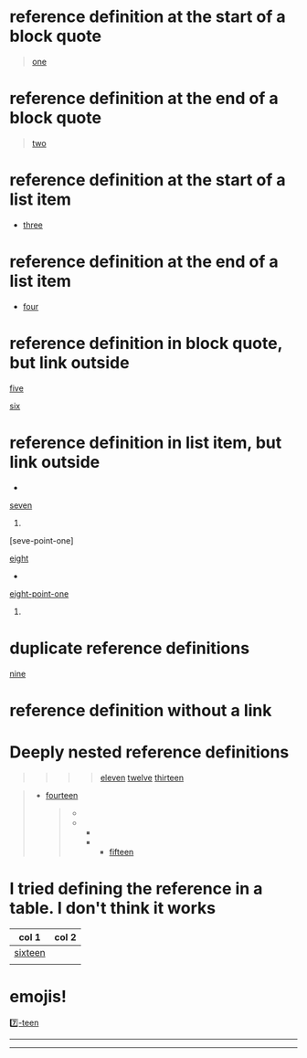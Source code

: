 [zero]: /zero-url "zero-title"

# reference definition at the start of a block quote
> [one]: /one-url "one-title"
>
> [one]
>
>

# reference definition at the end of a block quote
>
> [two]
>
> [two]: /two-url "two-title"
>

# reference definition at the start of a list item
* [three]: /three-url "three-title"
  [three]


# reference definition at the end of a list item
* [four]

  [four]: /four-url "four-title"


# reference definition in block quote, but link outside
> [five]: /five-url "five-title"

[five]

[six]
> [six]: /six-url "six-title"


# reference definition in list item, but link outside
- [seven]: /seven-url "seven-title"

[seven]

1.
   [seven-point-one]: /seven-point-one-url "seven-point-one-title"

[seve-point-one]

[eight]
- [eight]: /eight-url "eight-title"

[eight-point-one]

1.
   [eight-point-one]: /eight-point-one-url "eight-point-one-title"

# duplicate reference definitions
[nine]

[nine]: /nine-first-url "nine-first-title"
[nine]: /nine-second-url "nine-second-title"

# reference definition without a link
[ten]: /ten-url "ten-url"

# Deeply nested reference definitions
>
> [eleven]: /eleven-url
>
>>
>> [twelve]: </twelve-url> (twelve-title)
>>
>>
>>> [thirteen]: </thirteen-url> 'thirteen-title'
>>>
>>>> [eleven]
>>>> [twelve]
>>>> [thirteen]

> * [fourteen]
>   >
>   > [fourteen]: fourteen-url 'fourteen-title'
>   >
>   > *
>   > *
>   >   *
>   >   * [fifteen]: /fifteen-url (fifteen-title)
>   >     + [fifteen]

# I tried defining the reference in a table. I don't think it works
| col 1     | col 2 |
| --------- | ----- |
| [sixteen] |       |
|           |       |

[sixteen]: /sixteen-url 'sixteen-title'

# emojis!
[7️⃣-teen]

[7️⃣-teen]: 7️⃣-teen-url '7️⃣-teen-title'

<!-- Odd Cases found when fuzzing -->
[.]: []:[]

<!-- recover link reference defintions before a rule -->

[.]: a
***

[.]: b

***

<!-- link reference definitions that contain a `>` that isn't a blockquote -->
[.]: ><

[label]: >< 'title'

[label]: <\>\<> 'title'
